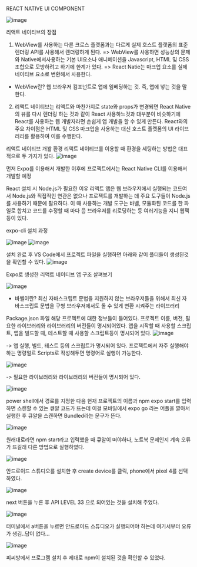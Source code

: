 REACT NATIVE UI COMPONENT

![image](https://github.com/user-attachments/assets/2440bbeb-2525-49f7-b53c-36dd378024b8)

리액트 네이티브의 장점

1. WebView를 사용하는 다른 크로스 플랫폼과는 다르게 실제 호스트 플랫폼의 표준 렌더링 API를 사용해서 렌더링하게 된다.
=> WebView를 사용하면 성능상의 문제와 Native에서사용하는 기본 UI요소나 애니메이션을 Javascript, HTML 및 CSS 조합으로 모방하려고 하기에 한계가 있다.
=> React Natie는 마크업 요소를 실제 네이티브 요소로 변환해서 사용한다.

* WebView란? 웹 브라우저 컴포넌트로 앱에 임베딩하는 것. 즉, 앱에 넣는 것을 말한다.

2. 리액트 네이티브는 리액트와 마찬가지로 state와 props가 변경되면 React Native의 뷰를 다시 렌더링 하는 것과 같이 React 사용하느것과 대부분이 비슷하기에 React를 사용하는 웹 개발자라면 손쉽게 앱 개발을 할 수 있게 만든다.
React와의 주요 차이점은 HTML 및 CSS 마크업을 사용하는 대신 호스트 플랫폼의 UI 라이브러리를 활용하여 이를 수행한다.

리액트 네이티브 개봘 환경
리액트 네이티브를 이용할 때 환경을 세팅하는 방법은 대표적으로 두 가지가 있다.
![image](https://github.com/user-attachments/assets/f719e88f-15e7-4413-8ef2-42fddd31c28b)

먼저 Expo를 이용해서 개발한 이후에 프로젝트에서는 React Native CLI를 이용해서 개발할 예정

React 설치 시 Node.js가 필요한 이유
리액트 앱은 웹 브라우저에서 실행되는 코드여서 Node.js와 직접적인 연관은 없으나 프로젝트를 개발하는 데 주요 도구들이 Node.js를 사용하기 때문에 필요하다. 이 때 사용하는 개발 도구는 바벨, 모듈화된 코드를 한 파일로 합치고 코드를 수정할 때 마다 웁 브라우저를 리로딩하는 등 여러기능을 지니 웹팩등이 있다.

expo-cli 설치 과정

![image](https://github.com/user-attachments/assets/3eed54ae-5546-4f40-bf0f-b3317fe7bb2e)
![image](https://github.com/user-attachments/assets/e42dddd5-2572-42b4-8bd6-bbf6ce7418fa)

설치 완료 후 VS Code에서 프로젝트 파일을 실행하면 아래와 같이 폴더들이 생성된것을 확인할 수 있다.
![image](https://github.com/user-attachments/assets/4689849c-cc90-4a2b-8550-1c3909e14425)

Expo로 생성한 리액트 네이티브 앱 구조 살펴보기

![image](https://github.com/user-attachments/assets/8bb35121-79d6-4742-84fe-6684c7ed07b7)

* 바벨이란? 최신 자바스크립트 문법을 지원하지 않는 브라우저들을 위해서 최신 자바스크립트 문법을 구형 브라우저에서도 돌 수 있게 변환 시켜주는 라이브러리

Package.json 파일
해당 프로젝트에 대한 정보들이 들어있다. 프로젝트 이름, 버전, 필요한 라이브러리와 라이브러리의 버전들이 명시되어있다. 앱을 시작할 때 사용할 스크립트, 앱을 빌드할 때, 테스트할 때 사용할 스크립트등이 명시되어 있다.
![image](https://github.com/user-attachments/assets/11dcebef-800a-4013-879a-7ce4d4f0419c)


-> 앱 실행, 빌드, 테스트 등의 스크립트가 명시되어 있다. 프로젝트에서 자주 실행해야 하는 명령얼르 Scripts로 작성해두면 명령어로 실행이 가능한다.

![image](https://github.com/user-attachments/assets/7606d5af-c104-454e-b419-19f5e2a6a13d)

-> 필요한 라이브러리와 라이브러리의 버전들이 명시되어 있다.

![image](https://github.com/user-attachments/assets/6d376d4c-1d9a-4136-8051-7e49e8855496)

power shell에서 경로를 지정한 다음 현재 프로젝트의 이름과 npm expo start를 입력하면 스캔할 수 있는 큐알 코드가 뜨는데 이걸 모바일에서 expo go 라는 어플을 깔아서 실행한 후 큐알을 스캔하면 Bundled라는 문구가 뜬다.

![image](https://github.com/user-attachments/assets/c39192b7-12fd-4d5e-8302-3204e638a8b2)

원래대로라면 npm start라고 입력했을 때 큐알이 떠야하나, 노트북 문제인지 계속 오류가 뜨길래 다른 방법으로 실행하였다.

![image](https://github.com/user-attachments/assets/2a645644-ec29-4f17-8079-3e7c12ffc004)

안드로이드 스튜디오를 설치한 후 create device를 클릭, phone에서 pixel 4를 선택하였다.

![image](https://github.com/user-attachments/assets/7b3c4223-10d3-4602-88cf-dae4bff553c5)

next 버튼을 누른 후 API LEVEL 33 으로 되어있는 것을 설치해 주었다.

![image](https://github.com/user-attachments/assets/5b8b05bb-2571-4166-9dd8-0224f2a5b2c0)

터미널에서 a버튼을 누르면 안드로이드 스튜디오가 실행되어야 하는데 여기서부터 오류가 생김..답이 없다...


![image](https://github.com/user-attachments/assets/d84a09b2-65b6-45c9-92e8-deb8065a7a84)

피씨방에서 프로그램 설치 후 제대로 npm이 설치된 것을 확인할 수 있었다.

